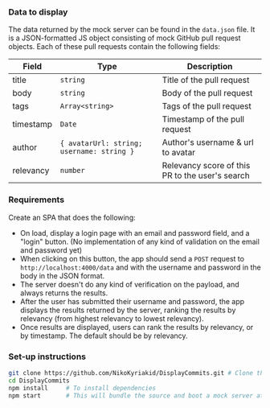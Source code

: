 
### Data to display

The data returned by the mock server can be found in the `data.json` file. It is a JSON-formatted JS object consisting of mock GitHub pull request objects. Each of these pull requests contain the following fields:


| Field  | Type | Description |
| ------------- | ------------- | ------------- |
| title  | `string`  | Title of the pull request |
| body  | `string`  | Body of the pull request |
| tags | `Array<string>` | Tags of the pull request |
| timestamp | `Date` | Timestamp of the pull request |
| author | `{ avatarUrl: string; username: string }` | Author's username & url to avatar |
| relevancy | `number` | Relevancy score of this PR to the user's search |


### Requirements

Create an SPA that does the following:
- On load, display a login page with an email and password field, and a "login" button. (No implementation of any kind of validation on the email and password yet)
- When clicking on this button, the app should send a `POST` request to `http://localhost:4000/data` and with the username and password in the body in the JSON format.
- The server doesn't do any kind of verification on the payload, and always returns the results.
- After the user has submitted their username and password, the app displays the results returned by the server, ranking the results by relevancy (from highest relevancy to lowest relevancy).
- Once results are displayed, users can rank the results by relevancy, or by timestamp. The default should be by relevancy.


### Set-up instructions
```bash
git clone https://github.com/NikoKyriakid/DisplayCommits.git # Clone this repository
cd DisplayCommits
npm install     # To install dependencies
npm start       # This will bundle the source and boot a mock server at the following URL: `http://localhost:4000` (Node version 8.9.4 was used)
```
